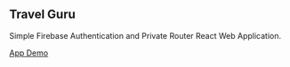 ## Travel Guru

Simple Firebase Authentication and Private Router React Web Application.

[App Demo](https://travel-guru-748bc.web.app/)
